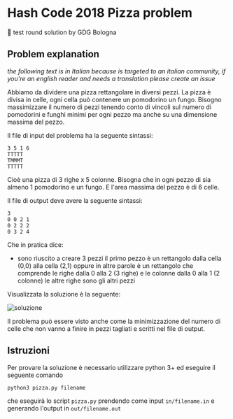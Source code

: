 # Hash Code 2018 Pizza problem
:pizza: test round solution by GDG Bologna

## Problem explanation

*the following text is in Italian because is targeted to an italian community, if you're an english reader and needs a translation please create an issue*

Abbiamo da dividere una pizza rettangolare in diversi pezzi.
La pizza  è divisa in celle, ogni cella può contenere un pomodorino un fungo.
Bisogno massimizzare il numero di pezzi tenendo conto di vincoli sul numero di pomodorini e funghi minimi per ogni pezzo ma anche su una dimensione massima del pezzo.

Il file di input del problema ha la seguente sintassi:
```
3 5 1 6 
TTTTT 
TMMMT 
TTTTT
```
Cioè una pizza di 3 righe x 5 colonne.
Bisogna che in ogni pezzo di sia almeno 1 pomodorino e un fungo.
E l'area massima del pezzo è di 6 celle.

Il file di output deve avere la seguente sintassi:
```
3
0 0 2 1
0 2 2 2
0 3 2 4
```
Che in pratica dice:
- sono riuscito a creare 3 pezzi
  il primo pezzo è un rettangolo dalla cella (0,0) alla cella (2,1) oppure in altre parole è un rettangolo che comprende le righe dalla 0 alla 2 (3 righe) e le colonne dalla 0 alla 1 (2 colonne)
  le altre righe sono gli altri pezzi 

Visualizzata la soluzione è la seguente:

![soluzione](https://bytefreaks.net/wp-content/uploads/2017/01/google-hash-code-2017-Practice-Problem-Example-Submission.png)

Il problema può essere visto anche come la minimizzazione del numero di celle che non vanno a finire in pezzi tagliati e scritti nel file di output.



## Istruzioni

Per provare la soluzione è necessario utilizzare python 3+ ed eseguire il seguente comando

```
python3 pizza.py filename
```

che eseguirà lo script `pizza.py` prendendo come input `in/filename.in` e generando l'output in `out/filename.out`


